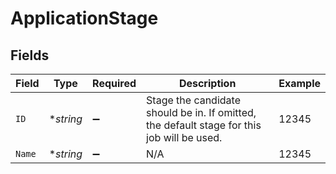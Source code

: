 # ApplicationStage


## Fields

| Field                                                                                      | Type                                                                                       | Required                                                                                   | Description                                                                                | Example                                                                                    |
| ------------------------------------------------------------------------------------------ | ------------------------------------------------------------------------------------------ | ------------------------------------------------------------------------------------------ | ------------------------------------------------------------------------------------------ | ------------------------------------------------------------------------------------------ |
| `ID`                                                                                       | **string*                                                                                  | :heavy_minus_sign:                                                                         | Stage the candidate should be in. If omitted, the default stage for this job will be used. | 12345                                                                                      |
| `Name`                                                                                     | **string*                                                                                  | :heavy_minus_sign:                                                                         | N/A                                                                                        | 12345                                                                                      |